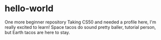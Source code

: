 # hello-world
One more beginner repository
Taking CS50 and needed a profile here, I'm really excited to learn!
Space tacos do sound pretty baller, tutorial person, but Earth tacos are here to stay.
